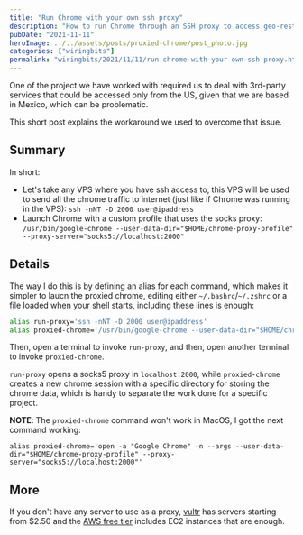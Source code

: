 ```yaml
---
title: "Run Chrome with your own ssh proxy"
description: "How to run Chrome through an SSH proxy to access geo-restricted services by routing all browser traffic through a remote server."
pubDate: "2021-11-11"
heroImage: ../../assets/posts/proxied-chrome/post_photo.jpg
categories: ["wiringbits"]
permalink: "wiringbits/2021/11/11/run-chrome-with-your-own-ssh-proxy.html"
---
```


One of the project we have worked with required us to deal with 3rd-party services that could be accessed only from the US, given that we are based in Mexico, which can be problematic.

This short post explains the workaround we used to overcome that issue.

## Summary

In short:
- Let's take any VPS where you have ssh access to, this VPS will be used to send all the chrome traffic to internet (just like if Chrome was running in the VPS): `ssh -nNT -D 2000 user@ipaddress`
- Launch Chrome with a custom profile that uses the socks proxy: `/usr/bin/google-chrome --user-data-dir="$HOME/chrome-proxy-profile" --proxy-server="socks5://localhost:2000"`

## Details

The way I do this is by defining an alias for each command, which makes it simpler to laucn the proxied chrome, editing either `~/.bashrc`/`~/.zshrc` or a file loaded when your shell starts, including these lines is enough:

```bash
alias run-proxy='ssh -nNT -D 2000 user@ipaddress'
alias proxied-chrome='/usr/bin/google-chrome --user-data-dir="$HOME/chrome-proxy-profile" --proxy-server="socks5://localhost:2000"'
```

Then, open a terminal to invoke `run-proxy`, and then, open another terminal to invoke `proxied-chrome`.

`run-proxy` opens a socks5 proxy in `localhost:2000`, while `proxied-chrome` creates a new chrome session with a specific directory for storing the chrome data, which is handy to separate the work done for a specific project.

**NOTE**: The `proxied-chrome` command won't work in MacOS, I got the next command working:

```shell
alias proxied-chrome='open -a "Google Chrome" -n --args --user-data-dir="$HOME/chrome-proxy-profile" --proxy-server="socks5://localhost:2000"'
```

## More

If you don't have any server to use as a proxy, [vultr](https://www.vultr.com) has servers starting from $2.50 and the [AWS free tier](https://aws.amazon.com/free/) includes EC2 instances that are enough.
